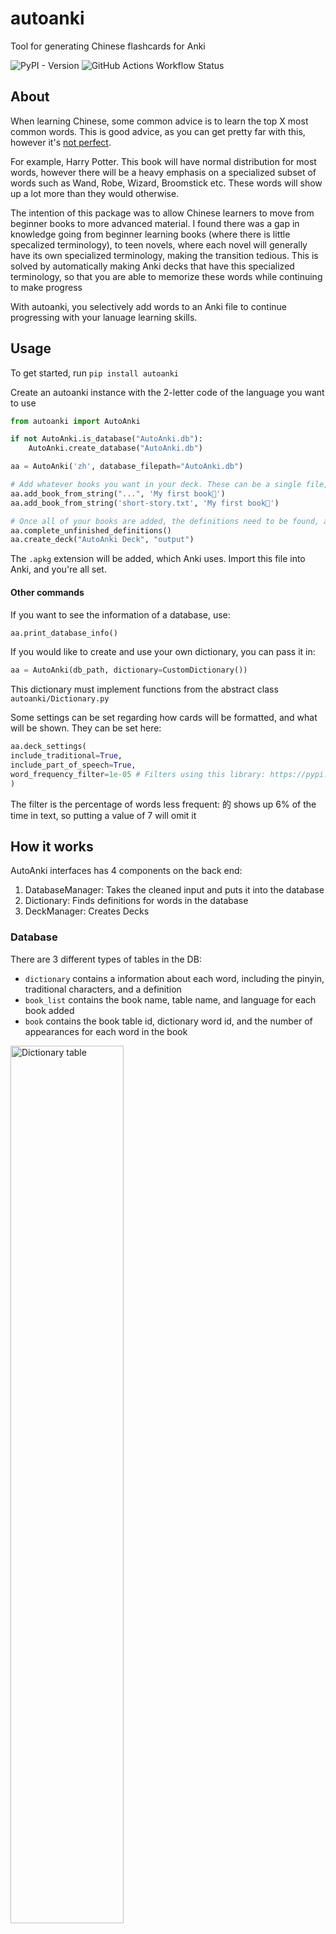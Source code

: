 # autoanki
Tool for generating Chinese flashcards for Anki

![PyPI - Version](https://img.shields.io/pypi/v/autoanki)
![GitHub Actions Workflow Status](https://img.shields.io/github/actions/workflow/status/timmy6figures/autoanki/python-package.yml)

## About

When learning Chinese, some common advice is to learn the top X most common words.
This is good advice, as you can get pretty far with this, however it's [not perfect](https://en.wikipedia.org/wiki/Zipf%27s_law#/media/File:Zipf's_law_on_War_and_Peace.png).

For example, Harry Potter. This book will have normal distribution for most words, however there will be a heavy emphasis on a specialized subset of words such as Wand, Robe, Wizard, Broomstick etc. These words will show up a lot more than they would otherwise.

The intention of this package was to allow Chinese learners to move from beginner books to more advanced material. I found there was a gap in knowledge going from beginner learning books (where there is little specalized terminology), to teen novels, where each novel will generally have its own specialized terminology, making the transition tedious. This is solved by automatically making Anki decks that have this specialized terminology, so that you are able to memorize these words while continuing to make progress

With autoanki, you selectively add words to an Anki file to continue progressing with your lanuage learning skills.

## Usage

To get started, run 
```pip install autoanki```

Create an autoanki instance with the 2-letter code of the language you want to use
```python
from autoanki import AutoAnki

if not AutoAnki.is_database("AutoAnki.db"):
    AutoAnki.create_database("AutoAnki.db")

aa = AutoAnki('zh', database_filepath="AutoAnki.db")

# Add whatever books you want in your deck. These can be a single file, or a string
aa.add_book_from_string("...", 'My first book🍎')
aa.add_book_from_string('short-story.txt', 'My first book🍎')

# Once all of your books are added, the definitions need to be found, and then you can create a deck!
aa.complete_unfinished_definitions()
aa.create_deck("AutoAnki Deck", "output")
```
The `.apkg` extension will be added, which Anki uses. 
Import this file into Anki, and you're all set.


#### Other commands
If you want to see the information of a database, use:
```python
aa.print_database_info()
```

If you would like to create and use your own dictionary, you can pass it in:
```python
aa = AutoAnki(db_path, dictionary=CustomDictionary())
```
This dictionary must implement functions from the abstract class `autoanki/Dictionary.py`

Some settings can be set regarding how cards will be formatted, and what will be shown. They can be set here:
```python
aa.deck_settings(
include_traditional=True,
include_part_of_speech=True,
word_frequency_filter=1e-05 # Filters using this library: https://pypi.org/project/wordfreq/
)
```
The filter is the percentage of words less frequent: 的 shows up 6% of the time in text, so putting a value of 7 will omit it

## How it works
AutoAnki interfaces has 4 components on the back end:
1. DatabaseManager: Takes the cleaned input and puts it into the database
2. Dictionary: Finds definitions for words in the database
3. DeckManager: Creates Decks

### Database
There are 3 different types of tables in the DB:
- `dictionary` contains a information about each word, including the pinyin, traditional characters, and a definition
- `book_list` contains the book name, table name, and language for each book added
- `book` contains the book table id, dictionary word id, and the number of appearances for each word in the book
  
<img src="https://github.com/timmy6figures/autoanki/blob/main/media/images/dictionary-table.jpg?raw=true" alt="Dictionary table" width="60%"/>
<img src="https://github.com/timmy6figures/autoanki/blob/main/media/images/book_list_table.jpg?raw=true" alt="Book list table" width="50%"/>
<img src="https://github.com/timmy6figures/autoanki/blob/main/media/images/book_table.jpg?raw=true" alt="Book table" width="40%"/>

### Dictionary
This is an abstract class that can be implemented with the following methods
- `__init__(debug_level)`
- `find_word(word)` - Returns None, or a list of paramaters that match the input of DatabaseManager.update_definition()
- `size()` - Number of entries in the dictionary

There is one dictionary included as the default: an endpoint to [CC-CEDICT](https://www.mdbg.net/chinese/dictionary?page=cedict). 
I have local versions of other dictionaries with copyrighted data, which I can not upload.

## Planned features
- See ROADMAP.md

## Other Info

If you would like to get involved, or learn more information, reading Anki documentation is really important, especially the [Getting Started](https://docs.ankiweb.net/getting-started.html)

To get definitions, this autoanki uses the [CC-CEDICT]() under the creative commons licence. 

